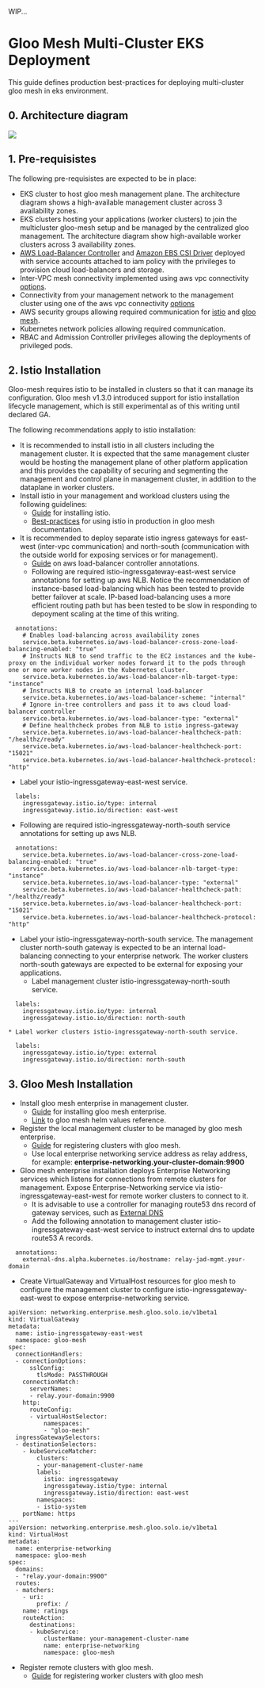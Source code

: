 WIP...

# Gloo Mesh Multi-Cluster EKS Deployment

This guide defines production best-practices for deploying multi-cluster gloo mesh in eks environment.

## 0. Architecture diagram

![](images/gloo-mesh-eks-multicluster-architecture-current-state.png)

## 1. Pre-requisistes

The following pre-requisistes are expected to be in place:
* EKS cluster to host gloo mesh management plane. The architecture diagram shows a high-available management cluster across 3 availability zones.
* EKS clusters hosting your applications (worker clusters) to join the multicluster gloo-mesh setup and be managed by the centralized gloo management. The architecture diagram show high-available worker clusters across 3 availability zones.
* [AWS Load-Balancer Controller](https://docs.aws.amazon.com/eks/latest/userguide/aws-load-balancer-controller.html) and [Amazon EBS CSI Driver](https://docs.aws.amazon.com/eks/latest/userguide/ebs-csi.html) deployed with service accounts attached to iam policy with the privileges to provision cloud load-balancers and storage.
* Inter-VPC mesh connectivity implemented using aws vpc connectivity [options](https://docs.aws.amazon.com/whitepapers/latest/aws-vpc-connectivity-options/introduction.html).
* Connectivity from your management network to the management cluster using one of the aws vpc connectivity [options](https://docs.aws.amazon.com/whitepapers/latest/aws-vpc-connectivity-options/network-to-amazon-vpc-connectivity-options.html)
* AWS security groups allowing required communication for [istio](https://istio.io/latest/docs/ops/deployment/requirements/) and [gloo mesh](https://docs.solo.io/gloo-mesh-enterprise/latest/concepts/about/).
* Kubernetes network policies allowing required communication.
* RBAC and Admission Controller privileges allowing the deployments of privileged pods.

## 2. Istio Installation

Gloo-mesh requires istio to be installed in clusters so that it can manage its configuration. Gloo mesh v1.3.0 introduced support for istio installation lifecycle management, which is still experimental as of this writing until declared GA.

The following recommendations apply to istio installation:
* It is recommended to install istio in all clusters including the management cluster. It is expected that the same management cluster would be hosting the management plane of other platform application and this provides the capability of securing and segmenting the management and control plane in management cluster, in addition to the dataplane in worker clusters.
* Install istio in your management and workload clusters using the following guidelines:
  * [Guide](https://istio.io/latest/docs/setup/platform-setup/) for installing istio.
  * [Best-practices](https://docs.solo.io/gloo-mesh-enterprise/latest/setup/istio/istio_production/) for using istio in production in gloo mesh documentation.
* It is recommended to deploy separate istio ingress gateways for east-west (inter-vpc communication) and north-south (communication with the outside world for exposing services or for management). 
  * [Guide](https://kubernetes-sigs.github.io/aws-load-balancer-controller/v2.3/guide/service/nlb/) on aws load-balancer controller annotations.
  * Following are required istio-ingressgateway-east-west service annotations for setting up aws NLB. Notice the recommendation of instance-based load-balancing which has been tested to provide better failover at scale. IP-based load-balancing uses a more efficient routing path but has been tested to be slow in responding to depoyment scaling at the time of this writing. 
```
  annotations:
    # Enables load-balancing across availability zones
    service.beta.kubernetes.io/aws-load-balancer-cross-zone-load-balancing-enabled: "true"
    # Instructs NLB to send traffic to the EC2 instances and the kube-proxy on the individual worker nodes forward it to the pods through one or more worker nodes in the Kubernetes cluster.
    service.beta.kubernetes.io/aws-load-balancer-nlb-target-type: "instance"
    # Instructs NLB to create an internal load-balancer
    service.beta.kubernetes.io/aws-load-balancer-scheme: "internal"
    # Ignore in-tree controllers and pass it to aws cloud load-balancer controller
    service.beta.kubernetes.io/aws-load-balancer-type: "external"
    # Define healthcheck probes from NLB to istio ingress-gateway
    service.beta.kubernetes.io/aws-load-balancer-healthcheck-path: "/healthz/ready"
    service.beta.kubernetes.io/aws-load-balancer-healthcheck-port: "15021"
    service.beta.kubernetes.io/aws-load-balancer-healthcheck-protocol: "http"
```
  * Label your istio-ingressgateway-east-west service.
```
  labels:
    ingressgateway.istio.io/type: internal
    ingressgateway.istio.io/direction: east-west
```
  * Following are required istio-ingressgateway-north-south service annotations for setting up aws NLB.
```
  annotations:
    service.beta.kubernetes.io/aws-load-balancer-cross-zone-load-balancing-enabled: "true"
    service.beta.kubernetes.io/aws-load-balancer-nlb-target-type: "instance"
    service.beta.kubernetes.io/aws-load-balancer-type: "external"
    service.beta.kubernetes.io/aws-load-balancer-healthcheck-path: "/healthz/ready"
    service.beta.kubernetes.io/aws-load-balancer-healthcheck-port: "15021"
    service.beta.kubernetes.io/aws-load-balancer-healthcheck-protocol: "http"
```
  * Label your istio-ingressgateway-north-south service. The management cluster north-south gateway is expected to be an internal load-balancing connecting to your enterprise network. The worker clusters north-south gateways are expected to be external for exposing your applications.
    * Label management cluster istio-ingressgateway-north-south service.
```
  labels:
    ingressgateway.istio.io/type: internal
    ingressgateway.istio.io/direction: north-south
```
    * Label worker clusters istio-ingressgateway-north-south service.
```
  labels:
    ingressgateway.istio.io/type: external
    ingressgateway.istio.io/direction: north-south
```

## 3. Gloo Mesh Installation

* Install gloo mesh enterprise in management cluster. 
  * [Guide](https://docs.solo.io/gloo-mesh-enterprise/latest/setup/installation/enterprise_installation/) for installing gloo mesh enterprise.
  * [Link](https://docs.solo.io/gloo-mesh-enterprise/latest/reference/helm/gloo_mesh_enterprise/) to gloo mesh helm values reference.
* Register the local management cluster to be managed by gloo mesh enterprise. 
  * [Guide](https://docs.solo.io/gloo-mesh-enterprise/latest/setup/cluster_registration/enterprise_cluster_registration/) for registering clusters with gloo mesh.
  * Use local enterprise networking service address as relay address, for example: **enterprise-networking.your-cluster-domain:9900**
* Gloo mesh enterprise installation deploys Enterprise Networking services which listens for connections from remote clusters for management. Expose Enterprise-Networking service via istio-ingressgateway-east-west for remote worker clusters to connect to it.
  * It is advisable to use a controller for managing route53 dns record of gateway services, such as [External DNS](https://github.com/kubernetes-sigs/external-dns)
  * Add the following annotation to management cluster istio-ingressgateway-east-west service to instruct external dns to update route53 A records.
```
  annotations:
    external-dns.alpha.kubernetes.io/hostname: relay-jad-mgmt.your-domain
```
  * Create VirtualGateway and VirtualHost resources for gloo mesh to configure the management cluster to configure istio-ingressgateway-east-west to expose enterprise-networking service.
```
apiVersion: networking.enterprise.mesh.gloo.solo.io/v1beta1
kind: VirtualGateway
metadata:
  name: istio-ingressgateway-east-west
  namespace: gloo-mesh
spec:
  connectionHandlers:
  - connectionOptions:
      sslConfig:
        tlsMode: PASSTHROUGH
    connectionMatch: 
      serverNames:
      - relay.your-domain:9900
    http:
      routeConfig:
      - virtualHostSelector:
          namespaces:
          - "gloo-mesh"
  ingressGatewaySelectors:
  - destinationSelectors:
    - kubeServiceMatcher:
        clusters:
        - your-management-cluster-name
        labels:
          istio: ingressgateway
          ingressgateway.istio/type: internal
          ingressgateway.istio/direction: east-west
        namespaces:
        - istio-system
    portName: https
---
apiVersion: networking.enterprise.mesh.gloo.solo.io/v1beta1
kind: VirtualHost
metadata:
  name: enterprise-networking
  namespace: gloo-mesh
spec:
  domains:
  - "relay.your-domain:9900"
  routes:
  - matchers:
    - uri:
        prefix: /
    name: ratings
    routeAction:
      destinations:
      - kubeService:
          clusterName: your-management-cluster-name
          name: enterprise-networking
          namespace: gloo-mesh
```
* Register remote clusters with gloo mesh.
  * [Guide](https://docs.solo.io/gloo-mesh-enterprise/latest/setup/cluster_registration/enterprise_cluster_registration/) for registering worker clusters with gloo mesh

